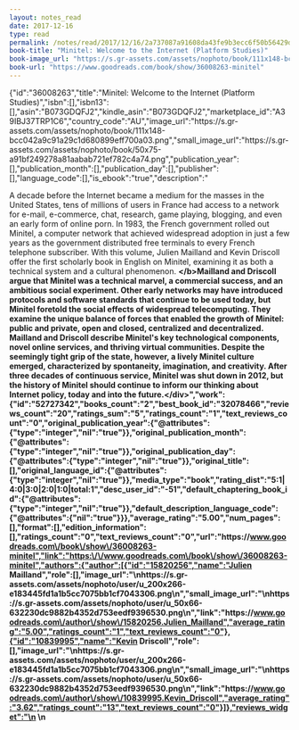 ```yaml
---
layout: notes_read
date: 2017-12-16
type: read
permalink: /notes/read/2017/12/16/2a737087a91608da43fe9b3ecc6f50b56429dd98.html
book-title: "Minitel: Welcome to the Internet (Platform Studies)"
book-image_url: "https://s.gr-assets.com/assets/nophoto/book/111x148-bcc042a9c91a29c1d680899eff700a03.png"
book-url: "https://www.goodreads.com/book/show/36008263-minitel"
---
```


{"id":"36008263","title":"Minitel: Welcome to the Internet (Platform Studies)","isbn":[],"isbn13":[],"asin":"B073GDQFJ2","kindle_asin":"B073GDQFJ2","marketplace_id":"A39IBJ37TRP1C6","country_code":"AU","image_url":"https:\/\/s.gr-assets.com\/assets\/nophoto\/book\/111x148-bcc042a9c91a29c1d680899eff700a03.png","small_image_url":"https:\/\/s.gr-assets.com\/assets\/nophoto\/book\/50x75-a91bf249278a81aabab721ef782c4a74.png","publication_year":[],"publication_month":[],"publication_day":[],"publisher":[],"language_code":[],"is_ebook":"true","description":"<div>A decade before the Internet became a medium for the masses in the United States, tens of millions of users in France had access to a network for e-mail, e-commerce, chat, research, game playing, blogging, and even an early form of online porn. In 1983, the French government rolled out Minitel, a computer network that achieved widespread adoption in just a few years as the government distributed free terminals to every French telephone subscriber. With this volume, Julien Mailland and Kevin Driscoll offer the first scholarly book in English on Minitel, examining it as both a technical system and a cultural phenomenon. <b><\/b>Mailland and Driscoll argue that Minitel was a technical marvel, a commercial success, and an ambitious social experiment. Other early networks may have introduced protocols and software standards that continue to be used today, but Minitel foretold the social effects of widespread telecomputing. They examine the unique balance of forces that enabled the growth of Minitel: public and private, open and closed, centralized and decentralized. Mailland and Driscoll describe Minitel's key technological components, novel online services, and thriving virtual communities. Despite the seemingly tight grip of the state, however, a lively Minitel culture emerged, characterized by spontaneity, imagination, and creativity. After three decades of continuous service, Minitel was shut down in 2012, but the history of Minitel should continue to inform our thinking about Internet policy, today and into the future.<\/div>","work":{"id":"52727342","books_count":"2","best_book_id":"32078466","reviews_count":"20","ratings_sum":"5","ratings_count":"1","text_reviews_count":"0","original_publication_year":{"@attributes":{"type":"integer","nil":"true"}},"original_publication_month":{"@attributes":{"type":"integer","nil":"true"}},"original_publication_day":{"@attributes":{"type":"integer","nil":"true"}},"original_title":[],"original_language_id":{"@attributes":{"type":"integer","nil":"true"}},"media_type":"book","rating_dist":"5:1|4:0|3:0|2:0|1:0|total:1","desc_user_id":"-51","default_chaptering_book_id":{"@attributes":{"type":"integer","nil":"true"}},"default_description_language_code":{"@attributes":{"nil":"true"}}},"average_rating":"5.00","num_pages":[],"format":[],"edition_information":[],"ratings_count":"0","text_reviews_count":"0","url":"https:\/\/www.goodreads.com\/book\/show\/36008263-minitel","link":"https:\/\/www.goodreads.com\/book\/show\/36008263-minitel","authors":{"author":[{"id":"15820256","name":"Julien Mailland","role":[],"image_url":"\nhttps:\/\/s.gr-assets.com\/assets\/nophoto\/user\/u_200x266-e183445fd1a1b5cc7075bb1cf7043306.png\n","small_image_url":"\nhttps:\/\/s.gr-assets.com\/assets\/nophoto\/user\/u_50x66-632230dc9882b4352d753eedf9396530.png\n","link":"https:\/\/www.goodreads.com\/author\/show\/15820256.Julien_Mailland","average_rating":"5.00","ratings_count":"1","text_reviews_count":"0"},{"id":"10839995","name":"Kevin Driscoll","role":[],"image_url":"\nhttps:\/\/s.gr-assets.com\/assets\/nophoto\/user\/u_200x266-e183445fd1a1b5cc7075bb1cf7043306.png\n","small_image_url":"\nhttps:\/\/s.gr-assets.com\/assets\/nophoto\/user\/u_50x66-632230dc9882b4352d753eedf9396530.png\n","link":"https:\/\/www.goodreads.com\/author\/show\/10839995.Kevin_Driscoll","average_rating":"3.62","ratings_count":"13","text_reviews_count":"0"}]},"reviews_widget":"\n      \n        <style>\n  #goodreads-widget {\n    font-family: georgia, serif;\n    padding: 18px 0;\n    width:565px;\n  }\n  #goodreads-widget h1 {\n    font-weight:normal;\n    font-size: 16px;\n    border-bottom: 1px solid #BBB596;\n    margin-bottom: 0;\n  }\n  #goodreads-widget a {\n    text-decoration: none;\n    color:#660;\n  }\n  iframe{\n    background-color: #fff;\n  }\n  #goodreads-widget a:hover { text-decoration: underline; }\n  #goodreads-widget a:active {\n    color:#660;\n  }\n  #gr_footer {\n    width: 100%;\n    border-top: 1px solid #BBB596;\n    text-align: right;\n  }\n  #goodreads-widget .gr_branding{\n    color: #382110;\n    font-size: 11px;\n    text-decoration: none;\n    font-family: \"Helvetica Neue\", Helvetica, Arial, sans-serif;\n  }\n<\/style>\n<div id=\"goodreads-widget\">\n  <div id=\"gr_header\"><h1><a rel=\"nofollow\" href=\"https:\/\/www.goodreads.com\/book\/show\/36008263-minitel\">Minitel Reviews<\/a><\/h1><\/div>\n  <iframe id=\"the_iframe\" src=\"https:\/\/www.goodreads.com\/api\/reviews_widget_iframe?did=DEVELOPER_ID&amp;format=html&amp;isbn=B073GDQFJ2&amp;links=660&amp;min_rating=&amp;review_back=fff&amp;stars=000&amp;text=000\" width=\"565\" height=\"400\" frameborder=\"0\"><\/iframe>\n  <div id=\"gr_footer\">\n    <a class=\"gr_branding\" target=\"_blank\" rel=\"nofollow\" href=\"https:\/\/www.goodreads.com\/book\/show\/36008263-minitel?utm_medium=api&amp;utm_source=reviews_widget\">Reviews from Goodreads.com<\/a>\n  <\/div>\n<\/div>\n\n      \n    ","popular_shelves":{"shelf":[{"@attributes":{"name":"to-read","count":"15"}},{"@attributes":{"name":"history","count":"2"}},{"@attributes":{"name":"currently-reading","count":"1"}},{"@attributes":{"name":"computer-history","count":"1"}},{"@attributes":{"name":"might-read","count":"1"}},{"@attributes":{"name":"french-business","count":"1"}},{"@attributes":{"name":"history-of-science-and-technology","count":"1"}},{"@attributes":{"name":"computers","count":"1"}},{"@attributes":{"name":"computing-history","count":"1"}},{"@attributes":{"name":"technology","count":"1"}},{"@attributes":{"name":"france","count":"1"}},{"@attributes":{"name":"french","count":"1"}}]},"book_links":{"book_link":{"id":"8","name":"Libraries","link":"https:\/\/www.goodreads.com\/book_link\/follow\/8"}},"buy_links":{"buy_link":[{"id":"1","name":"Amazon","link":"https:\/\/www.goodreads.com\/book_link\/follow\/1"},{"id":"10","name":"Audible","link":"https:\/\/www.goodreads.com\/book_link\/follow\/10"},{"id":"3","name":"Barnes & Noble","link":"https:\/\/www.goodreads.com\/book_link\/follow\/3"},{"id":"1027","name":"Kobo","link":"https:\/\/www.goodreads.com\/book_link\/follow\/1027"},{"id":"2102","name":"Apple iBooks","link":"https:\/\/www.goodreads.com\/book_link\/follow\/2102"},{"id":"8036","name":"Google Play","link":"https:\/\/www.goodreads.com\/book_link\/follow\/8036"},{"id":"4","name":"Abebooks","link":"https:\/\/www.goodreads.com\/book_link\/follow\/4"},{"id":"882","name":"Book Depository","link":"https:\/\/www.goodreads.com\/book_link\/follow\/882"},{"id":"9","name":"Indigo","link":"https:\/\/www.goodreads.com\/book_link\/follow\/9"},{"id":"5","name":"Alibris","link":"https:\/\/www.goodreads.com\/book_link\/follow\/5"},{"id":"107","name":"Better World Books","link":"https:\/\/www.goodreads.com\/book_link\/follow\/107"},{"id":"7","name":"IndieBound","link":"https:\/\/www.goodreads.com\/book_link\/follow\/7"}]},"series_works":["\n    \n  "]}
